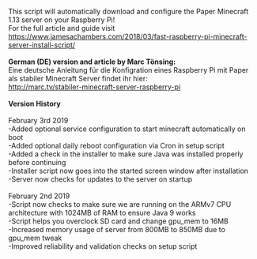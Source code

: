 This script will automatically download and configure the Paper Minecraft 1.13 server on your Raspberry Pi!<br>
For the full article and guide visit https://www.jamesachambers.com/2018/03/fast-raspberry-pi-minecraft-server-install-script/<br>
<br>
<b>German (DE) version and article by Marc Tönsing:</b><br>
Eine deutsche Anleitung für die Konfigration eines Raspberry Pi mit Paper als stabiler Minecraft Server findet ihr hier:<br>
http://marc.tv/stabiler-minecraft-server-raspberry-pi<br>
<br>
<b>Version History</b><br>
<br>
February 3rd 2019<br>
-Added optional service configuration to start minecraft automatically on boot<br>
-Added optional daily reboot configuration via Cron in setup script<br>
-Added a check in the installer to make sure Java was installed properly before continuing<br>
-Installer script now goes into the started screen window after installation<br>
-Server now checks for updates to the server on startup<br>
<br>
February 2nd 2019<br>
-Script now checks to make sure we are running on the ARMv7 CPU architecture with 1024MB of RAM to ensure Java 9 works<br>
-Script helps you overclock SD card and change gpu_mem to 16MB<br>
-Increased memory usage of server from 800MB to 850MB due to gpu_mem tweak<br>
-Improved reliability and validation checks on setup script<br>

